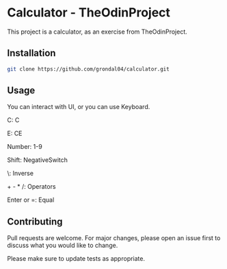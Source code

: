 # Calculator - TheOdinProject

This project is a calculator, as an exercise from TheOdinProject.

## Installation

```bash
git clone https://github.com/grondal04/calculator.git
```

## Usage

You can interact with UI, or you can use Keyboard.

C: C

E: CE

Number: 1-9

Shift: NegativeSwitch

\\: Inverse

\+ - * /: Operators

Enter or =: Equal

## Contributing

Pull requests are welcome. For major changes, please open an issue first
to discuss what you would like to change.

Please make sure to update tests as appropriate.
